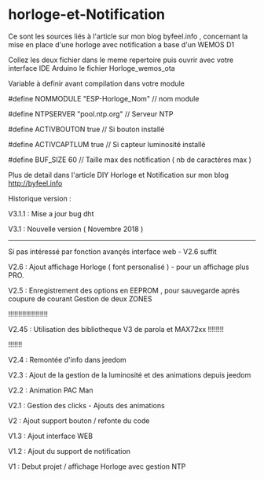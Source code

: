 # horloge-et-Notification
Ce sont les sources liés à l'article sur mon blog byfeel.info , concernant la mise en place d'une horloge avec notification a base d'un WEMOS D1

Collez les deux fichier dans le meme repertoire puis ouvrir avec votre interface IDE Arduino le fichier Horloge_wemos_ota

Variable à definir avant compilation dans votre module

#define NOMMODULE "ESP-Horloge_Nom"   // nom module

#define NTPSERVER "pool.ntp.org"         // Serveur NTP

#define ACTIVBOUTON true              // Si bouton installé

#define ACTIVCAPTLUM true              // Si capteur luminosité installé

#define  BUF_SIZE  60                    // Taille max des notification ( nb de caractéres max )

Plus de detail dans l'article DIY Horloge et Notification sur mon blog http://byfeel.info

Historique version :

V3.1.1 : Mise a jour bug dht

V3.1 : Nouvelle version ( Novembre 2018 )


--------------------------------------------
Si pas intéressé par fonction avançés interface web - V2.6 suffit


V2.6 : Ajout affichage Horloge ( font personalisé ) - pour un affichage plus PRO.

V2.5 : Enregistrement des options en EEPROM , pour sauvegarde aprés coupure de courant
Gestion de deux ZONES

!!!!!!!!!!!!!!!!!!!!

V2.45 : Utilisation des bibliotheque V3 de parola et MAX72xx  !!!!!!!!

!!!!!!!


V2.4 : Remontée d'info dans jeedom

V2.3 : Ajout de la gestion de la luminosité et des animations depuis jeedom

V2.2 : Animation PAC Man

V2.1 : Gestion des clicks - Ajouts des animations

V2 : Ajout support bouton / refonte du code

V1.3 : Ajout interface WEB

V1.2 : Ajout du support de notification

V1 : Debut projet / affichage Horloge avec gestion NTP
